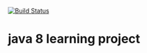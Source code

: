 [![Build Status](https://travis-ci.com/atotto/my_java8.svg?branch=master)](https://travis-ci.com/atotto/my_java8)

# java 8 learning project
